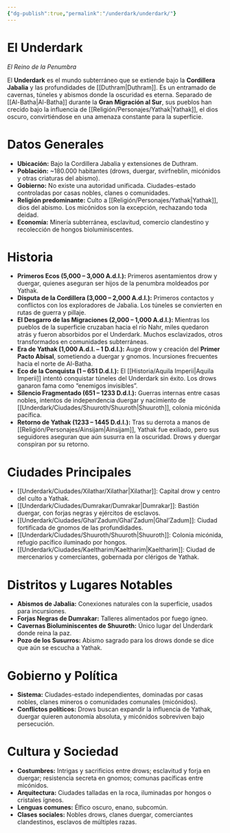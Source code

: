 ```yaml
---
{"dg-publish":true,"permalink":"/underdark/underdark/"}
---
```


# El Underdark

_El Reino de la Penumbra_

El **Underdark** es el mundo subterráneo que se extiende bajo la **Cordillera Jabalia** y las profundidades de [[Duthram\|Duthram]]. Es un entramado de cavernas, túneles y abismos donde la oscuridad es eterna. Separado de [[Al-Batha\|Al-Batha]] durante la **Gran Migración al Sur**, sus pueblos han crecido bajo la influencia de [[Religión/Personajes/Yathak\|Yathak]], el dios oscuro, convirtiéndose en una amenaza constante para la superficie.

# Datos Generales
- **Ubicación:** Bajo la Cordillera Jabalia y extensiones de Duthram.
- **Población:** ~180.000 habitantes (drows, duergar, svirfneblin, micónidos y otras criaturas del abismo).
- **Gobierno:** No existe una autoridad unificada. Ciudades-estado controladas por casas nobles, clanes o comunidades.
- **Religión predominante:** Culto a [[Religión/Personajes/Yathak\|Yathak]], dios del abismo. Los micónidos son la excepción, rechazando toda deidad.
- **Economía:** Minería subterránea, esclavitud, comercio clandestino y recolección de hongos bioluminiscentes.

# Historia
- **Primeros Ecos (5,000 – 3,000 A.d.I.):** Primeros asentamientos drow y duergar, quienes aseguran ser hijos de la penumbra moldeados por Yathak.
- **Disputa de la Cordillera (3,000 – 2,000 A.d.I.):** Primeros contactos y conflictos con los exploradores de Jabalia. Los túneles se convierten en rutas de guerra y pillaje.
- **El Desgarro de las Migraciones (2,000 – 1,000 A.d.I.):** Mientras los pueblos de la superficie cruzaban hacia el río Nahr, miles quedaron atrás y fueron absorbidos por el Underdark. Muchos esclavizados, otros transformados en comunidades subterráneas.
- **Era de Yathak (1,000 A.d.I. – 1 D.d.I.):** Auge drow y creación del **Primer Pacto Abisal**, sometiendo a duergar y gnomos. Incursiones frecuentes hacia el norte de Al-Batha.
- **Eco de la Conquista (1 – 651 D.d.I.):** El [[Historia/Aquila Imperii\|Aquila Imperii]] intentó conquistar túneles del Underdark sin éxito. Los drows ganaron fama como “enemigos invisibles”.
- **Silencio Fragmentado (651 – 1233 D.d.I.):** Guerras internas entre casas nobles, intentos de independencia duergar y nacimiento de [[Underdark/Ciudades/Shuuroth/Shuuroth\|Shuuroth]], colonia micónida pacífica.
- **Retorno de Yathak (1233 – 1445 D.d.I.):** Tras su derrota a manos de [[Religión/Personajes/Ainsijam\|Ainsijam]], Yathak fue exiliado, pero sus seguidores aseguran que aún susurra en la oscuridad. Drows y duergar conspiran por su retorno.

# Ciudades Principales
- [[Underdark/Ciudades/Xilathar/Xilathar\|Xilathar]]: Capital drow y centro del culto a Yathak.
- [[Underdark/Ciudades/Dumrakar/Dumrakar\|Dumrakar]]: Bastión duergar, con forjas negras y ejércitos de esclavos.
- [[Underdark/Ciudades/Ghal’Zadum/Ghal’Zadum\|Ghal’Zadum]]: Ciudad fortificada de gnomos de las profundidades.
- [[Underdark/Ciudades/Shuuroth/Shuuroth\|Shuuroth]]: Colonia micónida, refugio pacífico iluminado por hongos.
- [[Underdark/Ciudades/Kaeltharim/Kaeltharim\|Kaeltharim]]: Ciudad de mercenarios y comerciantes, gobernada por clérigos de Yathak.

# Distritos y Lugares Notables
- **Abismos de Jabalia:** Conexiones naturales con la superficie, usados para incursiones.
- **Forjas Negras de Dumrakar:** Talleres alimentados por fuego ígneo.
- **Cavernas Bioluminiscentes de Shuuroth:** Único lugar del Underdark donde reina la paz.
- **Pozo de los Susurros:** Abismo sagrado para los drows donde se dice que aún se escucha a Yathak.

# Gobierno y Política
- **Sistema:** Ciudades-estado independientes, dominadas por casas nobles, clanes mineros o comunidades comunales (micónidos).
- **Conflictos políticos:** Drows buscan expandir la influencia de Yathak, duergar quieren autonomía absoluta, y micónidos sobreviven bajo persecución.

# Cultura y Sociedad
- **Costumbres:** Intrigas y sacrificios entre drows; esclavitud y forja en duergar; resistencia secreta en gnomos; comunas pacíficas entre micónidos.    
- **Arquitectura:** Ciudades talladas en la roca, iluminadas por hongos o cristales ígneos.    
- **Lenguas comunes:** Élfico oscuro, enano, subcomún.  
- **Clases sociales:** Nobles drows, clanes duergar, comerciantes clandestinos, esclavos de múltiples razas.